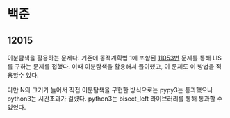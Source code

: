 # 백준

## 12015

이분탐색을 활용하는 문제다. 기존에 동적계획법 1에 포함된 [11053번](https://www.acmicpc.net/problem/11053) 문제를 통해 LIS를 구하는 문제를 접했다. 이때 이분탐색을 활용해서 풀이했고, 이 문제도 이 방법을 적용할수 있다.

다만 N의 크기가 늘어서 직접 이분탐색을 구현한 방식으로는 pypy3는 통과했으나 python3는 시간초과가 걸렸다. python3는 bisect_left 라이브러리를 통해 통과할 수 있었다. 

